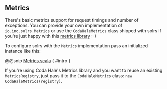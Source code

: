 ## Metrics

There's basic metrics support for request timings and number of exceptions. You can provide your own
implementation of `io.ino.solrs.Metrics` or use the `CodaHaleMetrics` class shipped with solrs if you're
just happy with this [metrics library](http://metrics.codahale.com/) :-)

To configure solrs with the `Metrics` implementation pass an initialized instance like this:

@@snip [Metrics.scala](../resources/Metrics.scala) { #intro }

If you're using Coda Hale's Metrics library and you want to reuse an existing `MetricsRegistry`,
just pass it to the `CodaHaleMetrics` class: `new CodaHaleMetrics(registry)`.
